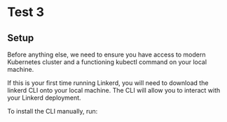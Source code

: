 # Test 3

## Setup

Before anything else, we need to ensure you have access to modern Kubernetes cluster and a functioning kubectl command on your local machine.

If this is your first time running Linkerd, you will need to download the linkerd CLI onto your local machine. The CLI will allow you to interact with your Linkerd deployment.

To install the CLI manually, run:

